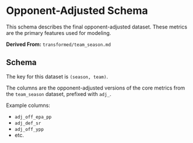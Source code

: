 # Opponent-Adjusted Schema

This schema describes the final opponent-adjusted dataset. These metrics are the primary features used for modeling.

**Derived From:** `transformed/team_season.md`

## Schema

The key for this dataset is `(season, team)`.

The columns are the opponent-adjusted versions of the core metrics from the `team_season` dataset, prefixed with `adj_`.

Example columns:

- `adj_off_epa_pp`
- `adj_def_sr`
- `adj_off_ypp`
- etc.
